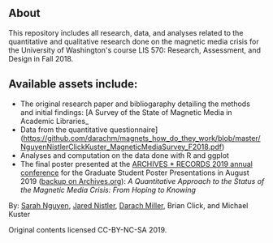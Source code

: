 ## About
This repository includes all research, data, and analyses related to the quantitative and qualitative research done on the magnetic media crisis for the University of Washington's course LIS 570: Research, Assessment, and Design in Fall 2018. 

## Available assets include:
- The original research paper and bibliogaraphy detailing the methods and initial findings: [A Survey of the State of Magnetic Media in Academic Libraries_
- Data from the quantitative questionnaire](https://github.com/darachm/magnets_how_do_they_work/blob/master/NguyenNistlerClickKuster_MagneticMediaSurvey_F2018.pdf)
- Analyses and computation on the data done with R and ggplot
- The final poster presented at the [ARCHIVES * RECORDS 2019 annual conference](https://archives2019.sched.com/event/NpZ1/graduate-student-poster-presentations) for the Graduate Student Poster Presentations in August 2019 ([backup on Archives.org](https://web.archive.org/web/20190713004555/https://archives2019.sched.com/event/NpZ1/graduate-student-poster-presentations)): _A Quantitative Approach to the Status of the Magnetic Media Crisis: From Hoping to Knowing_

By: [Sarah Nguyen](https://michi-gato.github.io/), [Jared Nistler](https://jnistler.com/), [Darach Miller](http://rhesis.com/), Brian Click, and Michael Kuster

Original contents licensed CC-BY-NC-SA 2019.

